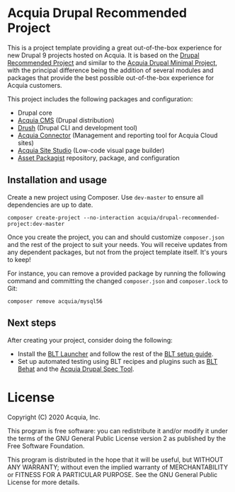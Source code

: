 Acquia Drupal Recommended Project
====

This is a project template providing a great out-of-the-box experience for new Drupal 9 projects hosted on Acquia. It is based on the [Drupal Recommended Project](https://github.com/drupal/recommended-project/tree/9.0.x) and similar to the [Acquia Drupal Minimal Project](https://github.com/acquia/drupal-minimal-project), with the principal difference being the addition of several modules and packages that provide the best possible out-of-the-box experience for Acquia customers.

This project includes the following packages and configuration:
* Drupal core
* [Acquia CMS](https://github.com/acquia/acquia_cms) (Drupal distribution)
* [Drush](https://github.com/drush-ops/drush) (Drupal CLI and development tool)
* [Acquia Connector](https://drupal.org/project/acquia_connector) (Management and reporting tool for Acquia Cloud sites)
* [Acquia Site Studio](https://www.acquia.com/products/drupal-cloud/site-studio) (Low-code visual page builder)
* [Asset Packagist](https://asset-packagist.org/) repository, package, and configuration

## Installation and usage

Create a new project using Composer. Use `dev-master` to ensure all dependencies are up to date.
```
composer create-project --no-interaction acquia/drupal-recommended-project:dev-master
```

Once you create the project, you can and should customize `composer.json` and the rest of the project to suit your needs. You will receive updates from any dependent packages, but not from the project template itself. It's yours to keep!

For instance, you can remove a provided package by running the following command and committing the changed `composer.json` and `composer.lock` to Git:
```
composer remove acquia/mysql56
```

## Next steps

After creating your project, consider doing the following:
* Install the [BLT Launcher](https://github.com/acquia/blt-launcher) and follow the rest of the [BLT setup guide](https://docs.acquia.com/blt/install/next-steps/).
* Set up automated testing using BLT recipes and plugins such as [BLT Behat](https://github.com/acquia/blt-behat) and the [Acquia Drupal Spec Tool](https://github.com/acquia/drupal-spec-tool).

# License

Copyright (C) 2020 Acquia, Inc.

This program is free software: you can redistribute it and/or modify it under the terms of the GNU General Public License version 2 as published by the Free Software Foundation.

This program is distributed in the hope that it will be useful, but WITHOUT ANY WARRANTY; without even the implied warranty of MERCHANTABILITY or FITNESS FOR A PARTICULAR PURPOSE.  See the GNU General Public License for more details.
